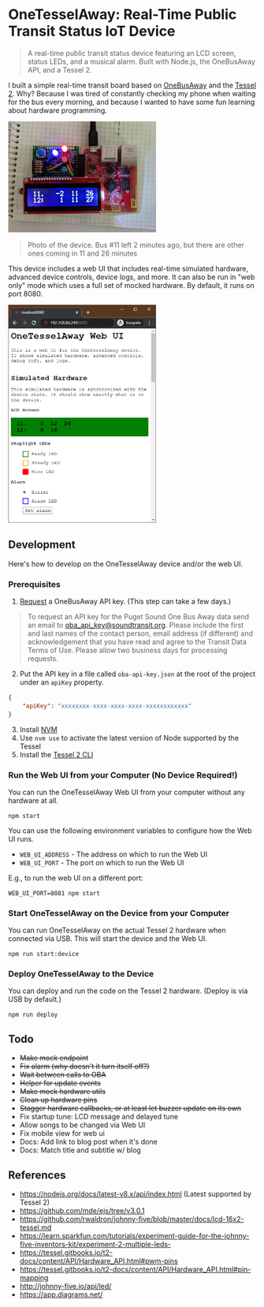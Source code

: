 # OneTesselAway: Real-Time Public Transit Status IoT Device

> A real-time public transit status device featuring an LCD screen, status LEDs, and a musical alarm. Built with Node.js, the OneBusAway API, and a Tessel 2.

I built a simple real-time transit board based on [OneBusAway](https://onebusaway.org/) and the [Tessel 2](https://tessel.io/). Why? Because I was tired of constantly checking my phone when waiting for the bus every morning, and because I wanted to have some fun learning about hardware programming.

<img src="./docs/device-hero.jpg" width="300"/>

> Photo of the device. Bus #11 left 2 minutes ago, but there are other ones coming in 11 and 26 minutes

This device includes a web UI that includes real-time simulated hardware, advanced device controls, device logs, and more. It can also be run in "web only" mode which uses a full set of mocked hardware. By default, it runs on port 8080.

<img src="./docs/web-ui.png" width="300"/>

## Development

Here's how to develop on the OneTesselAway device and/or the web UI.

### Prerequisites

1. [Request](https://www.soundtransit.org/help-contacts/business-information/open-transit-data-otd) a OneBusAway API key. (This step can take a few days.)

> To request an API key for the Puget Sound One Bus Away data send an email to oba_api_key@soundtransit.org. Please include the first and last names of the contact person, email address (if different) and acknowledgement that you have read and agree to the Transit Data Terms of Use. Please allow two business days for processing requests.

2. Put the API key in a file called `oba-api-key.json` at the root of the project under an `apiKey` property.

```json
{
    "apiKey": "xxxxxxxx-xxxx-xxxx-xxxx-xxxxxxxxxxxx"
}
```

3. Install [NVM](https://github.com/nvm-sh/nvm)
4. Use `nvm use` to activate the latest version of Node supported by the Tessel
5. Install the [Tessel 2 CLI](https://tessel.gitbooks.io/t2-docs/content/API/CLI.html#installation)

### Run the Web UI from your Computer (No Device Required!)

You can run the OneTesselAway Web UI from your computer without any hardware at all.

    npm start

You can use the following environment variables to configure how the Web UI runs.

-   `WEB_UI_ADDRESS` - The address on which to run the Web UI
-   `WEB_UI_PORT` - The port on which to run the Web UI

E.g., to run the web UI on a different port:

    WEB_UI_PORT=8081 npm start

### Start OneTesselAway on the Device from your Computer

You can run OneTesselAway on the actual Tessel 2 hardware when connected via USB. This will start the device and the Web UI.

    npm run start:device

### Deploy OneTesselAway to the Device

You can deploy and run the code on the Tessel 2 hardware. (Deploy is via USB by default.)

    npm run deploy

## Todo

-   ~~Make mock endpoint~~
-   ~~Fix alarm (why doesn't it turn itself off?)~~
-   ~~Wait between calls to OBA~~
-   ~~Helper for update events~~
-   ~~Make mock hardware utils~~
-   ~~Clean up hardware pins~~
-   ~~Stagger hardware callbacks, or at least let buzzer update on its own~~
-   Fix startup tune: LCD message and delayed tune
-   Allow songs to be changed via Web UI
-   Fix mobile view for web ui
-   Docs: Add link to blog post when it's done
-   Docs: Match title and subtitle w/ blog

## References

-   https://nodejs.org/docs/latest-v8.x/api/index.html (Latest supported by Tessel 2)
-   https://github.com/mde/ejs/tree/v3.0.1
-   https://github.com/rwaldron/johnny-five/blob/master/docs/lcd-16x2-tessel.md
-   https://learn.sparkfun.com/tutorials/experiment-guide-for-the-johnny-five-inventors-kit/experiment-2-multiple-leds-
-   https://tessel.gitbooks.io/t2-docs/content/API/Hardware_API.html#pwm-pins
-   https://tessel.gitbooks.io/t2-docs/content/API/Hardware_API.html#pin-mapping
-   http://johnny-five.io/api/led/
-   https://app.diagrams.net/

